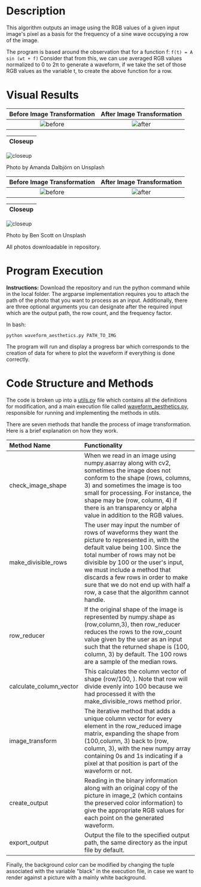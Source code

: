 # Description
This algorithm outputs an image using the RGB values of a given input image's pixel as a basis for the frequency of a sine wave occupying a row of the image.

The program is based around the observation that for a function f: 
`f(t) = A sin (wt + f)` 
Consider that from this, we can use averaged RGB values normalized to 0 to 2π to generate a waveform, if we take the set of those RGB values as the variable t, to create the above function for a row.

# Visual Results

  Before Image Transformation                |  After Image Transformation                 | 
:-------------------------------------------:|:-------------------------------------------:|
![before](https://i.imgur.com/1sa3N9S.jpg)   |  ![after](https://i.imgur.com/FsjJjgm.jpg)


  Closeup                                     | 
  :------------------------------------------:|
  ![closeup](https://i.imgur.com/Ofurja8.jpg)

Photo by Amanda Dalbjörn on Unsplash


  Before Image Transformation                |  After Image Transformation                 | 
:-------------------------------------------:|:-------------------------------------------:|
![before](https://i.imgur.com/fH9cdO1.jpg)   |  ![after](https://i.imgur.com/E9PhNB3.png)


  Closeup                                     | 
  :------------------------------------------:|
  ![closeup](https://i.imgur.com/UlnPEav.png)


Photo by Ben Scott on Unsplash


All photos downloadable in repository.

# Program Execution
**Instructions:**
Download the repository and run the python command while in the local folder. The argparse implementation requires you to attach the path of the photo that you want to process as an input. Additionally, there are three optional arguments you can designate after the required input which are the output path, the row count, and the frequency factor.

In bash:

`python waveform_aesthetics.py PATH_TO_IMG `

The program will run and display a progress bar which corresponds to the creation of data for where to plot the waveform if everything is done correctly.


# Code Structure and Methods
The code is broken up into a [utils.py](utils.py) file which contains all the definitions for modification, and a main execution file called [waveform_aesthetics.py](waveform_aesthetics.py), responsible for running and implementing the methods in utils.

There are seven methods that handle the process of image transformation. Here is a brief explanation on how they work.

| Method Name  | Functionality   |
| :------------- | :---------- |
|check_image_shape | When we read in an image using numpy.asarray along with cv2, sometimes the image does not conform to the shape (rows, columns, 3) and sometimes the image is too small for processing. For instance, the shape may be (row, column, 4) if there is an transparency or alpha value in addition to the RGB values.  |
| make_divisible_rows  | The user may input the number of rows of waveforms they want the picture to represented in, with the default value being 100. Since the total number of rows may not be divisible by 100 or the user's input, we must include a method that discards a few rows in order to make sure that we do not end up with half a row, a case that the algorithm cannot handle. |
| row_reducer  | If the original shape of the image is represented by numpy.shape as (row,column,3), then row_reducer reduces the rows to the row_count value given by the user as an input such that the returned shape is (100, column, 3) by default. The 100 rows are a sample of the median rows.|
| calculate_column_vector | This calculates the column vector of shape (row/100, ). Note that row will divide evenly into 100 because we had processed it with the make_divisible_rows method prior. |
| image_transform | The iterative method that adds a unique column vector for every element in the row_reduced image matrix, expanding the shape from (100,column, 3) back to (row, column, 3), with the new numpy array containing 0s and 1s indicating if a pixel at that position is part of the waveform or not.|
|  create_output | Reading in the binary information along with an original copy of the picture in image_2 (which contains the preserved color information) to give the appropriate RGB values for each point on the generated waveform. |
|  export_output | Output the file to the specified output path, the same directory as the input file by default. |


Finally, the background color can be modified by changing the tuple associated with the variable "black" in the execution file, in case we want to render against a picture with a mainly white background.
